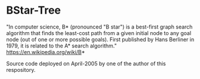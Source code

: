 # BStar-Tree
"In computer science, B* (pronounced "B star") is a best-first graph search algorithm that finds the least-cost path from a given initial node to any goal node (out of one or more possible goals). First published by Hans Berliner in 1979, it is related to the A* search algorithm." https://en.wikipedia.org/wiki/B*

Source code deployed on April-2005 by one of the author of this respository.
